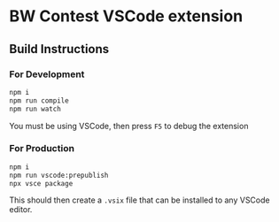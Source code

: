 # BW Contest VSCode extension

## Build Instructions

### For Development

```bash
npm i
npm run compile
npm run watch
```

You must be using VSCode, then press `F5` to debug the extension 

### For Production

```bash
npm i
npm run vscode:prepublish
npx vsce package
```

This should then create a `.vsix` file that can be installed to any VSCode editor.
